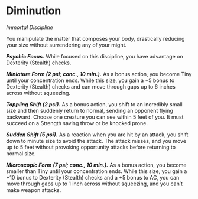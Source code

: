 # Diminution
*Immortal Discipline*

You manipulate the matter that composes your body, drastically reducing your size without surrendering any of your might.

***Psychic Focus.*** While focused on this discipline, you have advantage on Dexterity (Stealth) checks.

***Miniature Form (2 psi; conc., 10 min.).*** As a bonus action, you become Tiny until your concentration ends. While this size, you gain a +5 bonus to Dexterity (Stealth) checks and can move through gaps up to 6 inches across without squeezing.

***Toppling Shift (2 psi).*** As a bonus action, you shift to an incredibly small size and then suddenly return to normal, sending an opponent flying backward. Choose one creature you can see within 5 feet of you. It must succeed on a Strength saving throw or be knocked prone.

***Sudden Shift (5 psi).*** As a reaction when you are hit by an attack, you shift down to minute size to avoid the attack. The attack misses, and you move up to 5 feet without provoking opportunity attacks before returning to normal size.

***Microscopic Form (7 psi; conc., 10 min.).*** As a bonus action, you become smaller than Tiny until your concentration ends. While this size, you gain a +10 bonus to Dexterity (Stealth) checks and a +5 bonus to AC, you can move through gaps up to 1 inch across without squeezing, and you can’t make weapon attacks.
